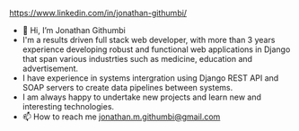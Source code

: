 https://www.linkedin.com/in/jonathan-githumbi/

- 👋 Hi, I’m Jonathan Githumbi 
- I'm a results driven full stack web developer, with more than 3 years experience developing robust and functional web applications in Django that span various industrties such as medicine, education and advertisement.
- I have experience in systems intergration using Django REST API and SOAP servers to create data pipelines between systems.  
- I am always happy to undertake new projects and learn new and interesting technologies.
- 📫 How to reach me jonathan.m.githumbi@gmail.com

<!---
JonathanGithumbi/JonathanGithumbi is a ✨ special ✨ repository because its `README.md` (this file) appears on your GitHub profile.
You can click the Preview link to take a look at your changes.
--->
